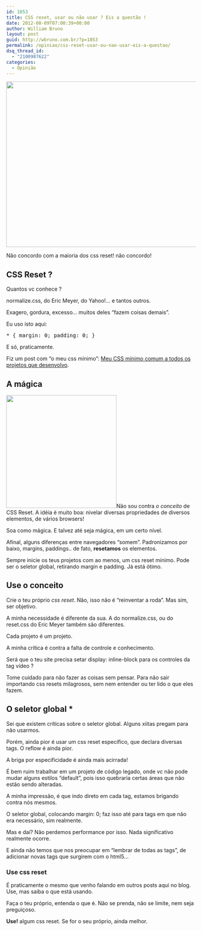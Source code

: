 ```yaml
---
id: 1853
title: CSS reset, usar ou não usar ? Eis a questão !
date: 2012-08-09T07:00:39+00:00
author: William Bruno
layout: post
guid: http://wbruno.com.br/?p=1853
permalink: /opiniao/css-reset-usar-ou-nao-usar-eis-a-questao/
dsq_thread_id:
  - "2100987622"
categories:
  - Opinião
---
```

[<img src="http://wbruno.com.br/wp-content/uploads/2012/10/guerradosnavegadores.jpeg" alt="" title="guerradosnavegadores" width="558" height="440" class="aligncenter size-full wp-image-2250" srcset="http://wbruno.com.br/wp-content/uploads/2012/10/guerradosnavegadores.jpeg 558w, http://wbruno.com.br/wp-content/uploads/2012/10/guerradosnavegadores-300x236.jpeg 300w" sizes="(max-width: 558px) 100vw, 558px" />](http://wbruno.com.br/wp-content/uploads/2012/10/guerradosnavegadores.jpeg)
  
Não concordo com a maioria dos css reset! não concordo!
  
<!--more-->

## CSS Reset ?

Quantos vc conhece ?
  
normalize.css, do Eric Meyer, do Yahoo!&#8230; e tantos outros.

Exagero, gordura, excesso&#8230; muitos deles &#8220;fazem coisas demais&#8221;.
  
Eu uso isto aqui:

<pre name="code" class="css">* { margin: 0; padding: 0; }</pre>

E só, praticamente.

Fiz um post com &#8220;o meu css mínimo&#8221;: [Meu CSS mínimo comum a todos os projetos que desenvolvo](http://wbruno.com.br/2012/03/06/meu-css-minimo-comum-todos-os-projetos-desenvolvo/ "Meu CSS mínimo comum a todos os projetos que desenvolvo").

## A mágica

[<img src="http://wbruno.com.br/wp-content/uploads/2012/10/browser-logos-30-293x300.jpeg" alt="" title="browser-logos-30" width="293" height="300" class="alignright size-medium wp-image-2252" srcset="http://wbruno.com.br/wp-content/uploads/2012/10/browser-logos-30-293x300.jpeg 293w, http://wbruno.com.br/wp-content/uploads/2012/10/browser-logos-30.jpeg 465w" sizes="(max-width: 293px) 100vw, 293px" />](http://wbruno.com.br/wp-content/uploads/2012/10/browser-logos-30.jpeg)Não sou contra _o conceito_ de CSS Reset. A idéia é muito boa: nivelar diversas propriedades de diversos elementos, de vários browsers!
  
Soa como mágica. E talvez até seja mágica, em um certo nível.

Afinal, alguns diferenças entre navegadores &#8220;somem&#8221;. Padronizamos por baixo, margins, paddings.. de fato, **resetamos** os elementos.
  
Sempre inicie os teus projetos com ao menos, um css reset mínimo. Pode ser o seletor global, retirando margin e padding. Já está ótimo.

## Use o conceito

Crie o teu próprio _css reset_. Não, isso não é &#8220;reinventar a roda&#8221;. Mas sim, ser objetivo.
  
A minha necessidade é diferente da sua. A do normalize.css, ou do reset.css do Eric Meyer também são diferentes.

Cada projeto é um projeto.
  
A minha crítica é contra a falta de controle e conhecimento.
  
Será que o teu site precisa setar display: inline-block para os controles da tag vídeo ?

Tome cuidado para não fazer as coisas sem pensar. Para não sair importando css resets milagrosos, sem nem entender ou ter lido o que eles fazem.

## O seletor global *

Sei que existem críticas sobre o seletor global. Alguns xiitas pregam para não usarmos.
  
Porém, ainda pior é usar um css reset específico, que declara diversas tags. O reflow é ainda pior.

A briga por especificidade é ainda mais acirrada!

É bem ruim trabalhar em um projeto de código legado, onde vc não pode mudar alguns estilos &#8220;default&#8221;, pois isso quebraria certas áreas que não estão sendo alteradas.
  
A minha impressão, é que indo direto em cada tag, estamos brigando contra nós mesmos.

O seletor global, colocando margin: 0; faz isso até para tags em que não era necessário, sim realmente.
  
Mas e daí? Não perdemos performance por isso. Nada significativo realmente ocorre.

E ainda não temos que nos preocupar em &#8220;lembrar de todas as tags&#8221;, de adicionar novas tags que surgirem com o html5&#8230;

### Use css reset

É praticamente o mesmo que venho falando em outros posts aqui no blog. Use, mas saiba o que está usando.
  
Faça o teu próprio, entenda o que é. Não se prenda, não se limite, nem seja preguiçoso.
  
**Use!** algum css reset. Se for o seu próprio, ainda melhor.